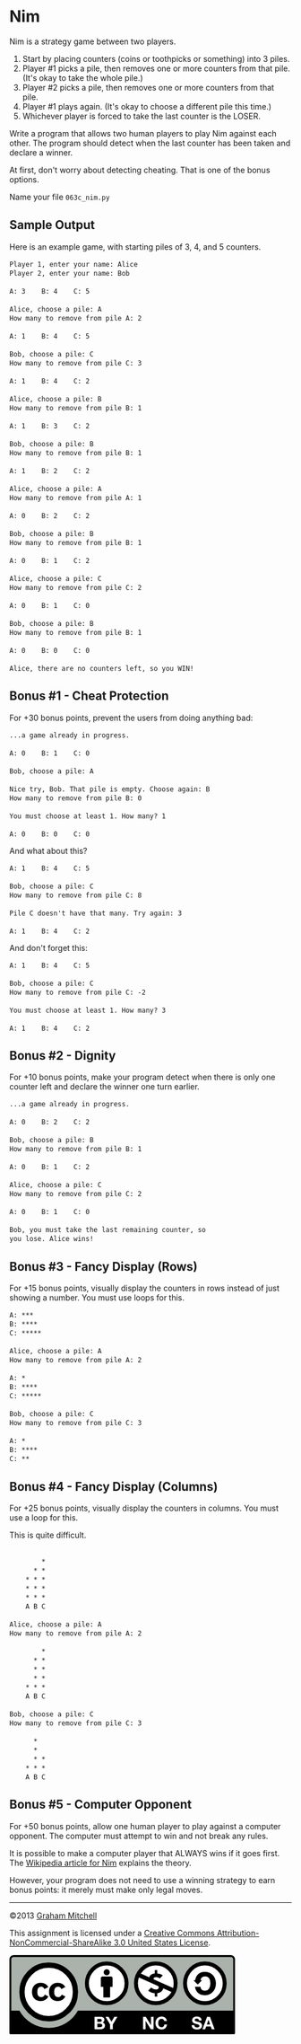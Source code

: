 # Nim

Nim is a strategy game between two players.

1. Start by placing counters (coins or toothpicks or something) into 3 piles.
2. Player #1 picks a pile, then removes one or more counters from that pile. (It's okay to take the whole pile.)
3. Player #2 picks a pile, then removes one or more counters from that pile.
4. Player #1 plays again. (It's okay to choose a different pile this time.)
5. Whichever player is forced to take the last counter is the LOSER.

Write a program that allows two human players to play Nim against each other. The program should detect when the last counter has been taken and declare a winner.

At first, don't worry about detecting cheating. That is one of the bonus options.

Name your file `063c_nim.py`

Sample Output
-------------
Here is an example game, with starting piles of 3, 4, and 5 counters.
```
Player 1, enter your name: Alice
Player 2, enter your name: Bob

A: 3	B: 4	C: 5

Alice, choose a pile: A
How many to remove from pile A: 2

A: 1	B: 4	C: 5

Bob, choose a pile: C
How many to remove from pile C: 3

A: 1	B: 4	C: 2

Alice, choose a pile: B
How many to remove from pile B: 1

A: 1	B: 3	C: 2

Bob, choose a pile: B
How many to remove from pile B: 1

A: 1	B: 2	C: 2

Alice, choose a pile: A
How many to remove from pile A: 1

A: 0	B: 2	C: 2

Bob, choose a pile: B
How many to remove from pile B: 1

A: 0	B: 1	C: 2

Alice, choose a pile: C
How many to remove from pile C: 2

A: 0	B: 1	C: 0

Bob, choose a pile: B
How many to remove from pile B: 1

A: 0	B: 0	C: 0

Alice, there are no counters left, so you WIN!
```

Bonus #1 - Cheat Protection
---------------------------
For +30 bonus points, prevent the users from doing anything bad:
```
...a game already in progress.

A: 0	B: 1	C: 0

Bob, choose a pile: A

Nice try, Bob. That pile is empty. Choose again: B
How many to remove from pile B: 0

You must choose at least 1. How many? 1

A: 0	B: 0	C: 0
```

And what about this?
```
A: 1	B: 4	C: 5

Bob, choose a pile: C
How many to remove from pile C: 8

Pile C doesn't have that many. Try again: 3

A: 1	B: 4	C: 2
```
And don't forget this:
```
A: 1	B: 4	C: 5

Bob, choose a pile: C
How many to remove from pile C: -2

You must choose at least 1. How many? 3

A: 1	B: 4	C: 2
```
Bonus #2 - Dignity
------------------
For +10 bonus points, make your program detect when there is only one counter left and declare the winner one turn earlier.
```
...a game already in progress.

A: 0	B: 2	C: 2

Bob, choose a pile: B
How many to remove from pile B: 1

A: 0	B: 1	C: 2

Alice, choose a pile: C
How many to remove from pile C: 2

A: 0	B: 1	C: 0

Bob, you must take the last remaining counter, so
you lose. Alice wins!
```
Bonus #3 - Fancy Display (Rows)
-------------------------------
For +15 bonus points, visually display the counters in rows instead of just showing a number. You must use loops for this.
```
A: ***
B: ****
C: *****

Alice, choose a pile: A
How many to remove from pile A: 2

A: *
B: ****
C: *****

Bob, choose a pile: C
How many to remove from pile C: 3

A: *
B: ****
C: **
```
Bonus #4 - Fancy Display (Columns)
----------------------------------
For +25 bonus points, visually display the counters in columns. You must use a loop for this.

This is quite difficult.
```

        *
      * *
    * * *
    * * *
    * * *
    A B C

Alice, choose a pile: A
How many to remove from pile A: 2

        *
      * *
      * *
      * *
    * * *
    A B C

Bob, choose a pile: C
How many to remove from pile C: 3
 
      * 
      * 
      * *
    * * *
    A B C
```
Bonus #5 - Computer Opponent
----------------------------
For +50 bonus points, allow one human player to play against a computer opponent. The computer must attempt to win and not break any rules.

It is possible to make a computer player that ALWAYS wins if it goes first. The [Wikipedia article for Nim](https://en.wikipedia.org/wiki/Nim) explains the theory.

However, your program does not need to use a winning strategy to earn bonus points: it merely must make only legal moves.

---


©2013 [Graham Mitchell](https://programmingbydoing.com/)


This assignment is licensed under a
[Creative Commons Attribution-NonCommercial-ShareAlike 3.0 United States License](https://creativecommons.org/licenses/by-nc-sa/3.0/us/deed.en_US).  

![Creative Commons License](images/by-nc-sa.png)
